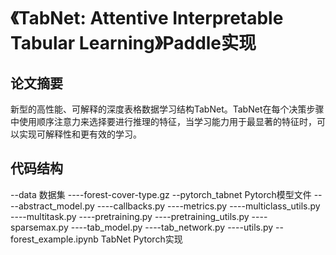 # 《TabNet: Attentive Interpretable Tabular Learning》Paddle实现
## 论文摘要
新型的高性能、可解释的深度表格数据学习结构TabNet。TabNet在每个决策步骤中使用顺序注意力来选择要进行推理的特征，当学习能力用于最显著的特征时，可以实现可解释性和更有效的学习。
## 代码结构
--data                        数据集 
----forest-cover-type.gz 
--pytorch_tabnet              Pytorch模型文件 
----abstract_model.py 
----callbacks.py 
----metrics.py 
----multiclass_utils.py 
----multitask.py 
----pretraining.py 
----pretraining_utils.py 
----sparsemax.py 
----tab_model.py 
----tab_network.py 
----utils.py 
--forest_example.ipynb        TabNet Pytorch实现 

